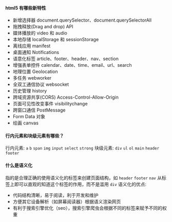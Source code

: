 #### html5 有哪些新特性

- 新增选择器 document.querySelector、document.querySelectorAll
- 拖拽释放(Drag and drop) API
- 媒体播放的 video 和 audio
- 本地存储 localStorage 和 sessionStorage
- 离线应用 manifest
- 桌面通知 Notifications
- 语意化标签 article、footer、header、nav、section
- 增强表单控件 calendar、date、time、email、url、search
- 地理位置 Geolocation
- 多任务 webworker
- 全双工通信协议 websocket
- 历史管理 history
- 跨域资源共享(CORS) Access-Control-Allow-Origin
- 页面可见性改变事件 visibilitychange
- 跨窗口通信 PostMessage
- Form Data 对象
- 绘画 canvas



#### 行内元素和块级元素有哪些？
行内元素: `a` `b` `span` `img` `input` `select` `strong`
块级元素: `div` `ul` `ol` `main` `header` `footer`


#### 什么是语义化

指的是合理正确的使用语义化的标签来创建页面结构，如 `header` `footer` `nav`
从标签上即可以直观的知道这个标签的作用，而不是滥用 `div`
语义化的优点: 
- 代码结构清晰，易于阅读，利于开发和维护
- 方便其它设备解析（如屏幕阅读器）根据语义渲染网页
- 有利于搜索引擎优化（seo），搜索引擎爬虫会根据不同的标签来赋予不同的权重